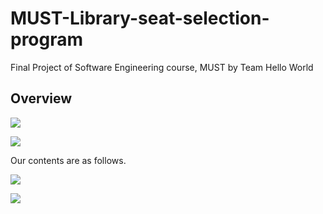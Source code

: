 # MUST-Library-seat-selection-program

Final Project of Software Engineering course, MUST by Team Hello World

## Overview

![](https://img1.imgtp.com/2023/02/26/y0CNyScw.png)

![](https://img1.imgtp.com/2023/02/26/n1w49FRY.png)

Our contents are as follows.

![](https://img1.imgtp.com/2023/02/26/oMH2sglI.png)

![](https://img1.imgtp.com/2023/02/26/almMpi83.png)
